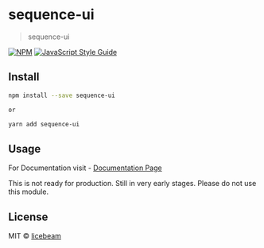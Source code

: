# sequence-ui

> sequence-ui

[![NPM](https://img.shields.io/npm/v/sequence-ui.svg)](https://www.npmjs.com/package/sequence-ui) [![JavaScript Style Guide](https://img.shields.io/badge/code_style-standard-brightgreen.svg)](https://standardjs.com)

## Install

```bash
npm install --save sequence-ui

or

yarn add sequence-ui
```

## Usage

For Documentation visit - [Documentation Page](https://licebeam.github.io/sequence/)

This is not ready for production. Still in very early stages. Please do not use this module.

## License

MIT © [licebeam](https://github.com/licebeam)
